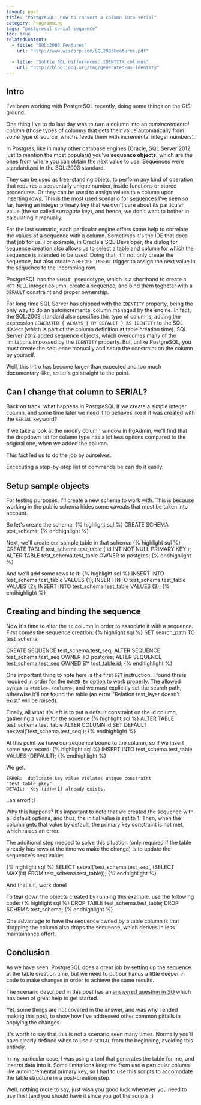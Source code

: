 ```yaml
---
layout: post
title: "PostgreSQL: how to convert a column into serial"
category: Programming
tags: "postgresql serial sequence"
toc: true
relatedContent:
  - title: "SQL:2003 Features"
    url: "http://www.wiscorp.com/SQL2003Features.pdf"

  - title: "Subtle SQL differences: IDENTITY columns"
    url: "http://blog.jooq.org/tag/generated-as-identity"
---
```

## Intro ##
I've been working with PostgreSQL recently, doing some things on the GIS ground.

One thing I've to do last day was to turn a column into an _autoincremental column_ (those types of columns that gets their value automatically from some type of source, whichs feeds them with incremental integer numbers).

In Postgres, like in many other database engines (Oracle, SQL Server 2012, just to mention the most populars) you've **sequence objects**, which are the ones from where you can obtain the next value to use. Sequences were standardized in the SQL:2003 standard.

They can be used as free-standing objets, to perform any kind of operation that requires a sequentally unique number, inside functions or stored procedures. Or they can be used to assign values to a column upon inserting rows. This is the most used scenario for sequences I've seen so far, having an integer primary key that we don't care about its particular value (the so called _surrogate key_), and hence, we don't want to bother in calculating it manually.

For the last scenario, each particular engine offers some help to correlate the values of a sequence with a column. Sometimes it's the IDE that does that job for us. For example, in Oracle's SQL Developer, the dialog for sequence creation also allows us to select a table and column for which the sequence is intended to be used. Doing that, it'll not only create the sequence, but also create a `BEFORE INSERT` trigger to assign the next value in the sequence to the incomming row.

PostgreSQL has the `SERIAL` pseudotype, which is a shorthand to create a `NOT NULL` integer column, create a sequence, and bind them togheter with a `DEFAULT` constraint and proper ownership.

For long time SQL Server has shipped with the `IDENTITY` property, being the only way to do an autoincremental column managed by the engine. In fact, the SQL:2003 standard also specifies this type of columns, adding the expression `GENERATED { ALWAYS | BY DEFAULT } AS IDENTITY` to the SQL dialect (which is part of the column definition at table creation time). SQL Server 2012 added sequence objects, which overcomes many of the limitations impossed by the `IDENTITY` property. But, unlike PostgreSQL, you must create the sequence manually and setup the constraint on the column by yourself.

Well, this intro has become larger than expected and too much documentary-like, so let's go straight to the point.

## Can I change that column to SERIAL? ##
Back on track, what happens in PostgreSQL if we create a simple integer column, and some time later we need it to behaves like if it was created with the `SERIAL` keyword?

If we take a look at the modify column window in PgAdmin, we'll find that the dropdown list for column type has a lot less options compared to the original one, when we added the column.

This fact led us to do the job by ourselves.

Excecuting a step-by-step list of commands be can do it easily.

## Setup sample objects ##

For testing purposes, I'll create a new schema to work with. This is because working in the public schema hides some caveats that must be taken into account.

So let's create the schema:
{% highlight sql %}
CREATE SCHEMA test_schema;
{% endhighlight %}

Next, we'll create our sample table in that schema:
{% highlight sql %}
CREATE TABLE test_schema.test_table
(
    id INT NOT NULL PRIMARY KEY
);
ALTER TABLE test_schema.test_table OWNER to postgres;
{% endhighlight %}

And we'll add some rows to it:
{% highlight sql %}
INSERT INTO test_schema.test_table VALUES (1);
INSERT INTO test_schema.test_table VALUES (2);
INSERT INTO test_schema.test_table VALUES (3);
{% endhighlight %}

## Creating and binding the sequence ##

Now it's time to alter the `id` column in order to associate it with a sequence. First comes the sequence creation:
{% highlight sql %}
SET search_path TO test_schema;

CREATE SEQUENCE test_schema.test_seq;
ALTER SEQUENCE test_schema.test_seq OWNER TO postgres;
ALTER SEQUENCE test_schema.test_seq OWNED BY test_table.id;
{% endhighlight %}

One important thing to note here is the first `SET` instruction. I found this is required in order for the `OWNED BY` option to work properly. The allowed syntax is `<table>.<column>`, and we must explicitly set the search path, otherwise it'll not found the table (an error "Relation test_layer doesn't exist" will be raised).

Finally, all what it's left is to put a default constraint on the id column, gathering a value for the squence 
{% highlight sql %}
ALTER TABLE test_schema.test_table
ALTER COLUMN id SET DEFAULT nextval('test_schema.test_seq');
{% endhighlight %}

At this point we have our sequence bound to the column, so if we insert some new record:
{% highlight sql %}
INSERT INTO test_schema.test_table VALUES (DEFAULT);
{% endhighlight %}

We get..

    ERROR:  duplicate key value violates unique constraint "test_table_pkey"
    DETAIL:  Key (id)=(1) already exists.

..an error! :/

Why this happens? It's important to note that we created the sequence with all default options, and thus, the initial value is set to 1. Then, when the column gets that value by default, the primary key constraint is not met, which raises an error.

The additional step needed to solve this situation (only required if the table already has rows at the time we make the change) is to update the sequence's next value:

{% highlight sql %}
SELECT setval('test_schema.test_seq', (SELECT MAX(id) FROM test_schema.test_table));
{% endhighlight %}

And that's it, work done!

To tear down the objects created by running this example, use the following code:
{% highlight sql %}
DROP TABLE test_schema.test_table;
DROP SCHEMA test_schema;
{% endhighlight %}

One advantage to have the sequence owned by a table column is that dropping the column also drops the sequence, which derives in less maintainance effort.

## Conclusion ##
As we have seen, PostgreSQL does a great job by setting up the sequence at the table creation time, but we need to put our hands a little deeper in code to make changes in order to achieve the same results.

The scenario described in this post has an [answered question in SO](http://stackoverflow.com/questions/9490014/adding-serial-to-existing-column-in-postgres "Related SO Question") which has been of great help to get started.

Yet, some things are not covered in the answer, and was why I ended making this post, to show how I've addressed other common pitfalls in applying the changes.

It's worth to say that this is not a scenario seen many times. Normally you'll have clearly defined when to use a `SERIAL` from the beginning, avoiding this entirely.

In my particular case, I was using a tool that generates the table for me, and inserts data into it. Some limitations keep me from use a particular column like autoincremental primary key, so I had to use this scripts to accomodate the table structure in a post-creation step.

Well, nothing more to say, just wish you good luck whenever you need to use this!
(and you should have it since you got the scripts ;)